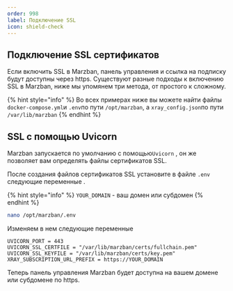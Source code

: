 ```yaml
---
order: 998
label: Подключение SSL
icon: shield-check
---
```


## Подключение SSL сертификатов <a href="#intro" id="intro"></a>

Если включить SSL в Marzban, панель управления и ссылка на подписку будут доступны через https. Существуют разные подходы к включению SSL в Marzban, ниже мы упомянем три метода, от простого к сложному.

{% hint style="info" %}
Во всех примерах ниже вы можете найти файлы `docker-compose.yml`и `.env`по пути `/opt/marzban‍‍‍`, а `xray_config.json`по пути `/var/lib/marzban`
{% endhint %}

## SSL с помощью Uvicorn[​](https://gozargah.github.io/marzban/examples/marzban-ssl#%D9%81%D8%B9%D8%A7%D9%84%E2%80%8C%D8%B3%D8%A7%D8%B2%DB%8C-ssl-%D8%A8%D8%A7-uvicorn) <a href="#uvicorn" id="uvicorn"></a>

Marzban запускается по умолчанию с помощью`Uvicorn` , он же позволяет вам определять файлы сертификатов SSL.

После создания файлов сертификатов SSL установите в файле `.env` следующие переменные .

{% hint style="info" %}
`YOUR_DOMAIN` - ваш домен или субдомен
{% endhint %}

```bash
nano /opt/marzban/.env
```

Изменяем в нем следующие переменные

```
UVICORN_PORT = 443
UVICORN_SSL_CERTFILE = "/var/lib/marzban/certs/fullchain.pem"
UVICORN_SSL_KEYFILE = "/var/lib/marzban/certs/key.pem"
XRAY_SUBSCRIPTION_URL_PREFIX = https://YOUR_DOMAIN
```

Теперь панель управления Marzban будет доступна на вашем домене или субдомене по https.
